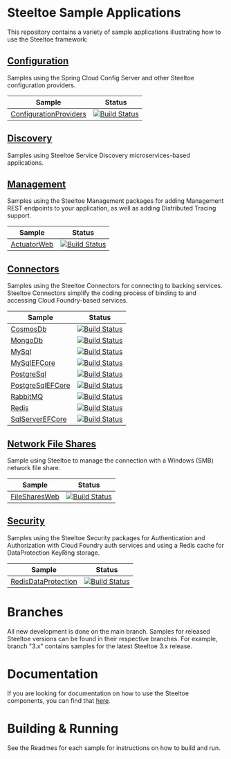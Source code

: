 # Steeltoe Sample Applications

This repository contains a variety of sample applications illustrating how to use the Steeltoe framework:

## [Configuration](Configuration)

Samples using the Spring Cloud Config Server and other Steeltoe configuration providers.

| Sample | Status |
| --- | --- |
| [ConfigurationProviders](Configuration/src/ConfigurationProviders) | [![Build Status](https://dev.azure.com/SteeltoeOSS/Steeltoe/_apis/build/status%2FSamples%2FSteeltoe-Samples-Configuration-ConfigurationProviders?branchName=main)](https://dev.azure.com/SteeltoeOSS/Steeltoe/_build/latest?definitionId=73&branchName=main) |

## [Discovery](Discovery)

Samples using Steeltoe Service Discovery microservices-based applications.

## [Management](Management/src)

Samples using the Steeltoe Management packages for adding Management REST endpoints to your application, as well as adding Distributed Tracing support.

| Sample | Status |
| --- | --- |
| [ActuatorWeb](./Management/src/ActuatorWeb/) | [![Build Status](https://dev.azure.com/SteeltoeOSS/Steeltoe/_apis/build/status%2FSamples%2FSteeltoeOSS.Samples%20%5BManagement_CloudFoundry%5D?branchName=main)](https://dev.azure.com/SteeltoeOSS/Steeltoe/_build/latest?definitionId=23&branchName=main) |

## [Connectors](Connectors)

Samples using the Steeltoe Connectors for connecting to backing services. Steeltoe Connectors simplify the coding process of binding to and accessing Cloud Foundry-based services.

| Sample | Status |
| --- | --- |
| [CosmosDb](Connectors/src/CosmosDb) | [![Build Status](https://dev.azure.com/SteeltoeOSS/Steeltoe/_apis/build/status%2FSamples%2FSteeltoe-Samples-Connectors-CosmosDb?branchName=main)](https://dev.azure.com/SteeltoeOSS/Steeltoe/_build/latest?definitionId=69&branchName=main) |
| [MongoDb](Connectors/src/MongoDb) | [![Build Status](https://dev.azure.com/SteeltoeOSS/Steeltoe/_apis/build/status%2FSamples%2FSteeltoe-Samples-Connectors-MongoDb?branchName=main)](https://dev.azure.com/SteeltoeOSS/Steeltoe/_build/latest?definitionId=70&branchName=main) |
| [MySql](Connectors/src/MySql) | [![Build Status](https://dev.azure.com/SteeltoeOSS/Steeltoe/_apis/build/status%2FSamples%2FSteeltoe-Samples-Connectors-MySql?branchName=main)](https://dev.azure.com/SteeltoeOSS/Steeltoe/_build/latest?definitionId=17&branchName=main) |
| [MySqlEFCore](Connectors/src/MySqlEFCore) | [![Build Status](https://dev.azure.com/SteeltoeOSS/Steeltoe/_apis/build/status%2FSamples%2FSteeltoe-Samples-Connectors-MySqlEFCore?branchName=main)](https://dev.azure.com/SteeltoeOSS/Steeltoe/_build/latest?definitionId=18&branchName=main) |
| [PostgreSql](Connectors/src/PostgreSql) | [![Build Status](https://dev.azure.com/SteeltoeOSS/Steeltoe/_apis/build/status%2FSamples%2FSteeltoe-Samples-Connectors-PostgreSql?branchName=main)](https://dev.azure.com/SteeltoeOSS/Steeltoe/_build/latest?definitionId=21&branchName=main) |
| [PostgreSqlEFCore](Connectors/src/PostgreSqlEFCore) | [![Build Status](https://dev.azure.com/SteeltoeOSS/Steeltoe/_apis/build/status%2FSamples%2FSteeltoe-Samples-Connectors-PostgreSqlEFCore?branchName=main)](https://dev.azure.com/SteeltoeOSS/Steeltoe/_build/latest?definitionId=22&branchName=main) |
| [RabbitMQ](Connectors/src/RabbitMQ) | [![Build Status](https://dev.azure.com/SteeltoeOSS/Steeltoe/_apis/build/status%2FSamples%2FSteeltoe-Samples-Connectors-RabbitMQ?branchName=main)](https://dev.azure.com/SteeltoeOSS/Steeltoe/_build/latest?definitionId=14&branchName=main) |
| [Redis](Connectors/src/Redis) | [![Build Status](https://dev.azure.com/SteeltoeOSS/Steeltoe/_apis/build/status%2FSamples%2FSteeltoe-Samples-Connectors-Redis?branchName=main)](https://dev.azure.com/SteeltoeOSS/Steeltoe/_build/latest?definitionId=20&branchName=main) |
| [SqlServerEFCore](Connectors/src/SqlServerEFCore) | [![Build Status](https://dev.azure.com/SteeltoeOSS/Steeltoe/_apis/build/status%2FSamples%2FSteeltoe-Samples-Connectors-SqlServerEFCore?branchName=main)](https://dev.azure.com/SteeltoeOSS/Steeltoe/_build/latest?definitionId=71&branchName=main) |

## [Network File Shares](FileShares)

Sample using Steeltoe to manage the connection with a Windows (SMB) network file share.

| Sample | Status |
| --- | --- |
| [FileSharesWeb](FileShares/src/FileSharesWeb/) | [![Build Status](https://dev.azure.com/SteeltoeOSS/Steeltoe/_apis/build/status%2FSamples%2FSteeltoe-Samples-FileShares-FileSharesWeb?branchName=main)](https://dev.azure.com/SteeltoeOSS/Steeltoe/_build/latest?definitionId=76&branchName=main) |

## [Security](Security)

Samples using the Steeltoe Security packages for Authentication and Authorization with Cloud Foundry auth services and using a Redis cache for DataProtection KeyRing storage.

| Sample | Status |
| --- | --- |
| [RedisDataProtection](Security/src/RedisDataProtection) | [![Build Status](https://dev.azure.com/SteeltoeOSS/Steeltoe/_apis/build/status%2FSamples%2FSteeltoe-Samples-Security-RedisDataProtection?branchName=main)](https://dev.azure.com/SteeltoeOSS/Steeltoe/_build/latest?definitionId=74&branchName=main) |

# Branches

All new development is done on the main branch. Samples for released Steeltoe versions can be found in their respective branches. For example, branch "3.x" contains samples for the latest Steeltoe 3.x release.

# Documentation

If you are looking for documentation on how to use the Steeltoe components, you can find that [here](https://steeltoe.io/docs/).

# Building & Running

See the Readmes for each sample for instructions on how to build and run.
